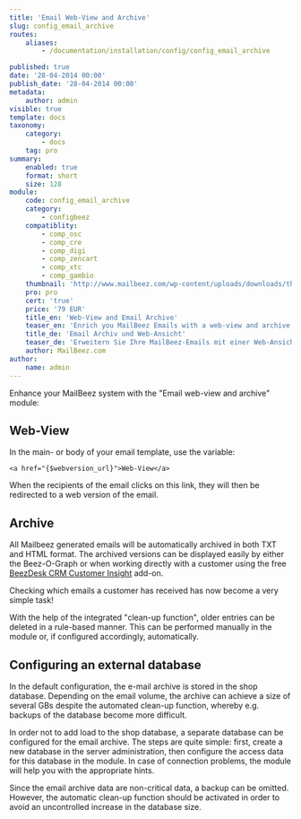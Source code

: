 ```yaml
---
title: 'Email Web-View and Archive'
slug: config_email_archive
routes:
    aliases:
        - /documentation/installation/config/config_email_archive

published: true
date: '28-04-2014 00:00'
publish_date: '28-04-2014 00:00'
metadata:
    author: admin
visible: true
template: docs
taxonomy:
    category:
        - docs
    tag: pro
summary:
    enabled: true
    format: short
    size: 128
module:
    code: config_email_archive
    category:
        - configbeez
    compatiblity:
        - comp_osc
        - comp_cre
        - comp_digi
        - comp_zencart
        - comp_xtc
        - comp_gambio
    thumbnail: 'http://www.mailbeez.com/wp-content/uploads/downloads/thumbnails/2014/04/icon_32.png'
    pro: pro
    cert: 'true'
    price: '79 EUR'
    title_en: 'Web-View and Email Archive'
    teaser_en: 'Enrich you MailBeez Emails with a web-view and archive them'
    title_de: 'Email Archiv und Web-Ansicht'
    teaser_de: 'Erweitern Sie Ihre MailBeez-Emails mit einer Web-Ansicht und archivieren Sie diese.'
    author: MailBeez.com
author:
    name: admin
---
```


Enhance your MailBeez system with the "Email web-view and archive" module:

## Web-View

In the main- or body of your email template, use the variable:

```
<a href="{$webversion_url}">Web-View</a>
```


 When the recipients of the email clicks on this link, they will then be redirected to a web version of the email.

## Archive

All Mailbeez generated emails will be automatically archived in both TXT and HTML format. The archived versions can be displayed easily by either the Beez-O-Graph or when working directly with a customer using the free [BeezDesk CRM Customer Insight](/documentation/configbeez/config_customer_insight/) add-on. 

Checking which emails a customer has received has now become a very simple task!


With the help of the integrated "clean-up function", older entries can be deleted in a rule-based manner. This can be performed manually in the module or, if configured accordingly, automatically.

## Configuring an external database

In the default configuration, the e-mail archive is stored in the shop database.
Depending on the email volume, the archive can achieve a size of several GBs despite the automated clean-up function, whereby e.g. backups of the database become more difficult.

In order not to add load to the shop database, a separate database can be configured for the email archive. The steps are quite simple: first, create a new database in the server administration, then configure the access data for this database in the module. In case of connection problems, the module will help you with the appropriate hints.

Since the email archive data are non-critical data, a backup can be omitted. However, the automatic clean-up function should be activated in order to avoid an uncontrolled increase in the database size.